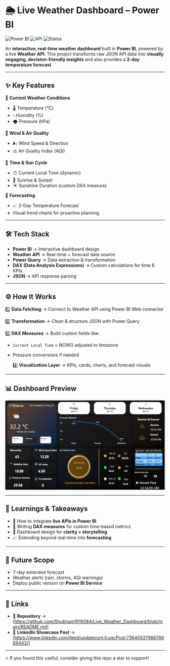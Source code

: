 # 🌦️ Live Weather Dashboard – Power BI

![Power BI](https://img.shields.io/badge/Tool-Power%20BI-F2C811?style=flat\&logo=power-bi)
![API](https://img.shields.io/badge/Data-Weather%20API-blue?style=flat\&logo=cloud)
![Status](https://img.shields.io/badge/Status-Completed-success?style=flat)

An **interactive, real-time weather dashboard** built in **Power BI**, powered by a live **Weather API**.
This project transforms raw JSON API data into **visually engaging, decision-friendly insights** and also provides a **2-day temperature forecast**.

---

## ✨ Key Features

🔹 **Current Weather Conditions**

* 🌡️ Temperature (°C)
* 💧 Humidity (%)
* 🌪️ Pressure (hPa)

🔹 **Wind & Air Quality**

* 🌬️ Wind Speed & Direction
* 🫁 Air Quality Index (AQI)

🔹 **Time & Sun Cycle**

* 🕒 Current Local Time (dynamic)
* 🌅 Sunrise & Sunset
* ☀️ Sunshine Duration (custom DAX measure)

🔹 **Forecasting**

* 📈 2-Day Temperature Forecast
* Visual trend charts for proactive planning

---

## 🛠️ Tech Stack

* **Power BI** → Interactive dashboard design
* **Weather API** → Real-time + forecast data source
* **Power Query** → Data extraction & transformation
* **DAX (Data Analysis Expressions)** → Custom calculations for time & KPIs
* **JSON** → API response parsing

---

## ⚙️ How It Works

1️⃣ **Data Fetching** → Connect to Weather API using Power BI Web connector


2️⃣ **Transformation** → Clean & structure JSON with Power Query


3️⃣ **DAX Measures** → Build custom fields like:

* `Current Local Time` = NOW() adjusted to timezone
* Pressure conversions if needed


  4️⃣ **Visualization Layer** → KPIs, cards, charts, and forecast visuals

---

## 📊 Dashboard Preview

![Dashboard Screenshot](./Live_Weather_Dashboard.png)

---

## 📌 Learnings & Takeaways

* 🔗 How to integrate **live APIs in Power BI**
* 🧮 Writing **DAX measures** for custom time-based metrics
* 🎨 Dashboard design for **clarity + storytelling**
* 📈 Extending beyond real-time into **forecasting**

---

## 🚀 Future Scope

* 7-day extended forecast
* Weather alerts (rain, storms, AQI warnings)
* Deploy public version on **Power BI Service**

---

## 🔗 Links

* 📂 **Repository** → \[https://github.com/Shubham1919284/Live_Weather_Dashboard/blob/main/README.md]
* 💼 **LinkedIn Showcase Post** → \[https://www.linkedin.com/feed/update/urn:li:ugcPost:7364053796676669443/]

---

⭐ If you found this useful, consider giving this repo a star to support!

